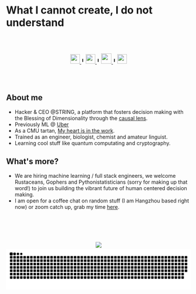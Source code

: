 # What I cannot create, I do not understand

<br></br>
<div align='center'>
<a href='https://www.linkedin.com/in/tonytongxupeng/'>
    <img width="26" height="26" src="https://img.icons8.com/metro/26/000000/linkedin.png"/>
</a>
 ╹
<a href='https://www.zhihu.com/people/tonyabracadabra'>
    <img width="26" height="26" src="https://user-images.githubusercontent.com/6690727/178393219-b94cec59-975c-41c9-bf4e-ef5b72e17c96.svg"/>
</a>
 ╹
 <a href='https://user-images.githubusercontent.com/6690727/178397264-3111fe90-423c-4e71-abbc-bfbafea84bcc.png'>
    <img width="28" height="28" src="https://user-images.githubusercontent.com/6690727/178393820-fe22707d-6550-45aa-b0b8-38537b611132.svg"/>
</a>
 ╹
<a href='mailto:siaawypcl@mozmail.com'>
    <img width="26" height="26" src="https://user-images.githubusercontent.com/6690727/178398219-c71ac8cf-957e-4b4a-b3e2-158fb5a33e8b.svg"/>
</a>

</div>

<br></br>

## About me
- Hacker & CEO @STRING, a platform that fosters decision making with the Blessing of Dimensionality through the [causal lens](http://proceedings.mlr.press/v6/pearl10a/pearl10a.pdf).
- Previously ML @ [Uber](https://www.uber.com/us/en/marketplace/)
- As a CMU tartan, [My heart is in the work](https://www.cmu.edu/about/today-we-work/).
- Trained as an engineer, biologist, chemist and amateur linguist.
- Learning cool stuff like quantum computating and cryptography.

## What's more?
- We are hiring machine learning / full stack engineers, we welcome Rustaceans, Gophers and Pythonistatisticians (sorry for making up that word!) to join us building the vibrant future of human centered decision making.
- I am open for a coffee chat on random stuff (I am Hangzhou based right now) or zoom catch up, grab my time [here](https://calendly.com/tongxupeng-cpu/30).

# 

<br></br>

<div align="center"> 
    <img src="https://github-readme-stats.vercel.app/api?username=tonyabracadabra&theme=algolia&count_private=true&show_icons=true">
    <img src="https://raw.githubusercontent.com/tonyabracadabra/tonyabracadabra/output/ocean.svg">
</div>

